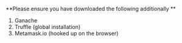 
**Please ensure you have downloaded the following additionally **

1. Ganache
2. Truffle (global installation)
3. Metamask.io (hooked up on the browser)


